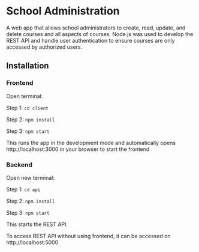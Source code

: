 # School Administration

A web app that allows school administrators to create, read, update,
and delete courses and all aspects of courses. Node.js was used to develop
the REST API and handle user authentication to ensure courses are only 
accessed by authorized users. 

## Installation

### Frontend 

Open terminal:

Step 1: `cd client`

Step 2: `npm install`

Step 3: `npm start`

This runs the app in the development mode and automatically opens http://localhost:3000 in your browser to start the frontend

### Backend

Open new terminal:

Step 1: `cd api`

Step 2: `npm install`

Step 3: `npm start`

This starts the REST API.

To access REST API without using frontend, it can be accessed on http://localhost:5000

